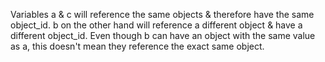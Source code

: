 Variables a & c will reference the same objects & therefore have the same object_id. b on the other hand will reference a different object & have a different object_id. Even though b can have an object with the same value as a, this doesn't mean they reference the exact same object.